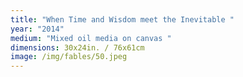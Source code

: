 ```yaml
---
title: "When Time and Wisdom meet the Inevitable "
year: "2014"
medium: "Mixed oil media on canvas "
dimensions: 30x24in. / 76x61cm
image: /img/fables/50.jpeg
---
```




